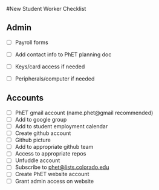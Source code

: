 #New Student Worker Checklist

## Admin
- [ ] Payroll forms 
- [ ] Add contact info to PhET planning doc
- [ ] Keys/card access if needed
- [ ] Peripherals/computer if needed

  
## Accounts
- [ ] PhET gmail account (name.phet@gmail recommended)
 - [ ] Add to google group
 - [ ] Add to student employment calendar
- [ ] Create github account
 - [ ] Github picture
 - [ ] Add to appropriate github team
 - [ ] Access to appropriate repos
- [ ] Unfuddle account
- [ ] Subscribe to phet@lists.colorado.edu
- [ ] Create PhET website account
 - [ ] Grant admin access on website
